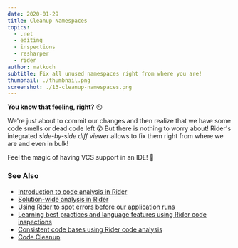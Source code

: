 ```yaml
---
date: 2020-01-29
title: Cleanup Namespaces
topics:
  - .net
  - editing
  - inspections
  - resharper
  - rider
author: matkoch
subtitle: Fix all unused namespaces right from where you are!
thumbnail: ./thumbnail.png
screenshot: ./13-cleanup-namespaces.png
---
```


**You know that feeling, right?** 😣

We're just about to commit our changes and then realize that we have some code smells or dead code left 😵 But there is nothing to worry about! Rider's integrated _side-by-side diff viewer_ allows to fix them right from where we are and even in bulk!

Feel the magic of having VCS support in an IDE! 🥰

### See Also

- [Introduction to code analysis in Rider](https://blog.jetbrains.com/dotnet/2018/05/17/introduction-code-analysis-rider/)
- [Solution-wide analysis in Rider](https://blog.jetbrains.com/dotnet/2018/05/21/solution-wide-analysis-rider/)
- [Using Rider to spot errors before our application runs](https://blog.jetbrains.com/dotnet/2018/05/22/using-rider-spot-errors-application-runs/)
- [Learning best practices and language features using Rider code inspections](https://blog.jetbrains.com/dotnet/2018/05/23/learning-best-practices-language-features-using-rider-code-inspections/)
- [Consistent code bases using Rider code analysis](https://blog.jetbrains.com/dotnet/2018/05/24/consistent-code-bases-using-rider-code-analysis/)
- [Code Cleanup](https://www.jetbrains.com/help/rider/Code_Cleanup__Index.html)
